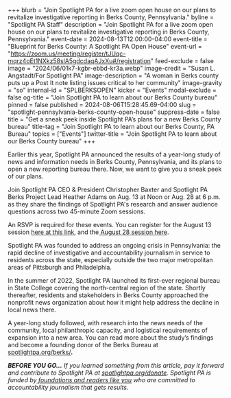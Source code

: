 +++
blurb = "Join Spotlight PA for a live zoom open house on our plans to revitalize investigative reporting in Berks County, Pennsylvania."
byline = "Spotlight PA Staff"
description = "Join Spotlight PA for a live zoom open house on our plans to revitalize investigative reporting in Berks County, Pennsylvania."
event-date = 2024-08-13T12:00:00-04:00
event-title = "Blueprint for Berks County: A Spotlight PA Open House"
event-url = "https://zoom.us/meeting/register/tJUqc-mqrz4oEt1NXkz58slA5gdcdaqAJxXu#/registration"
feed-exclude = false
image = "2024/06/01k7-kgbr-ebbd-kr3a.webp"
image-credit = "Susan L. Angstadt/For Spotlight PA"
image-description = "A woman in Berks county puts up a Post It note listing issues critical to her community"
image-gravity = "so"
internal-id = "SPLBERKSOPEN"
kicker = "Events"
modal-exclude = false
og-title = "Join Spotlight PA to learn about our Berks County bureau"
pinned = false
published = 2024-08-06T15:28:45.69-04:00
slug = "spotlight-pennsylvania-berks-county-open-house"
suppress-date = false
title = "Get a sneak peek inside Spotlight PA’s plans for a new Berks County bureau"
title-tag = "Join Spotlight PA to learn about our Berks County, PA Bureau"
topics = ["Events"]
twitter-title = "Join Spotlight PA to learn about our Berks County bureau"
+++

Earlier this year, Spotlight PA announced the results of a year-long study of news and information needs in Berks County, Pennsylvania, and its plans to open a new reporting bureau there. Now, we want to give you a sneak peek of our plans.

Join Spotlight PA CEO &amp; President Christopher Baxter and Spotlight PA Berks Project Lead Heather Adams on Aug. 13 at Noon or Aug. 28 at 6 p.m. as they share the findings of Spotlight PA&#39;s research and answer audience questions across two 45-minute Zoom sessions.

An RSVP is required for these events. You can register for the August 13 session <a href="https://zoom.us/meeting/register/tJUqc-mqrz4oEt1NXkz58slA5gdcdaqAJxXu">here at this link</a>, and the<a href="https://zoom.us/meeting/register/tJIud-2pqTIsHNT4Jl_cWt0LDZcgm87Lfzv5"> August 28 session here</a>.

Spotlight PA was founded to address an ongoing crisis in Pennsylvania: the rapid decline of investigative and accountability journalism in service to residents across the state, especially outside the two major metropolitan areas of Pittsburgh and Philadelphia.

In the summer of 2022, Spotlight PA launched its first-ever regional bureau in State College covering the north-central region of the state. Shortly thereafter, residents and stakeholders in Berks County approached the nonprofit news organization about how it might help address the decline in local news there.

A year-long study followed, with research into the news needs of the community, local philanthropic capacity, and logistical requirements of expansion into a new area. You can read more about the study’s findings and become a founding donor of the Berks Bureau at <a href="http://spotlightpa.org/berks">spotlightpa.org/berks/</a><strong><em>.</em></strong>

<strong><em>BEFORE YOU GO…</em></strong><em> If you learned something from this article, pay it forward and contribute to Spotlight PA at </em><a href="https://www.spotlightpa.org/donate"><em>spotlightpa.org/donate</em></a><em>. Spotlight PA is funded by</em><a href="https://www.spotlightpa.org/support"><em> foundations and readers like you</em></a><em> who are committed to accountability journalism that gets results.</em>
